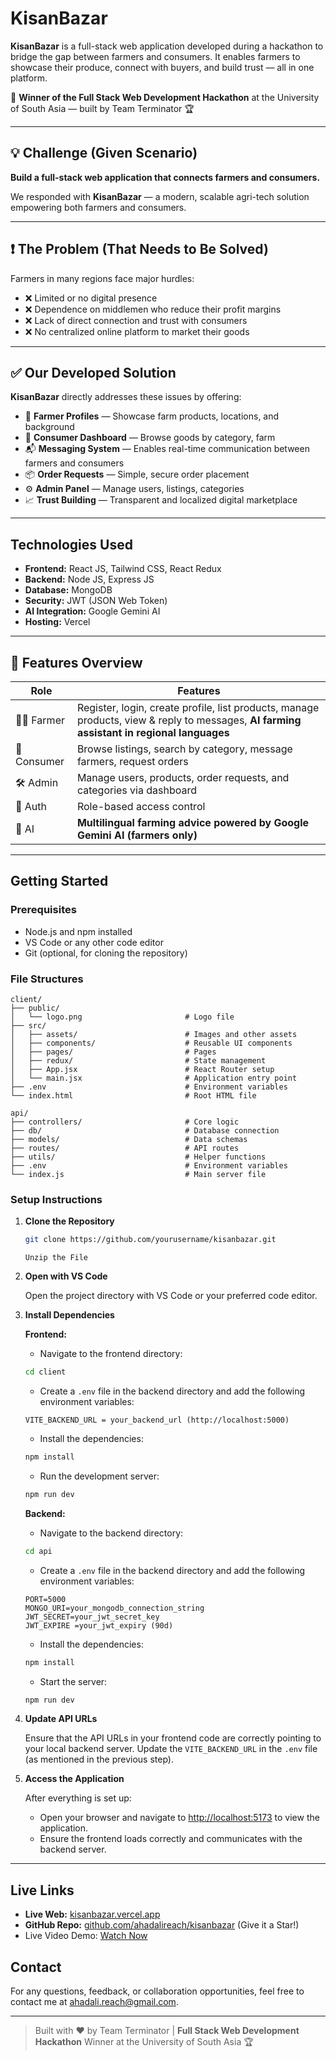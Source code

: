 # KisanBazar

**KisanBazar** is a full-stack web application developed during a hackathon to bridge the gap between farmers and consumers. It enables farmers to showcase their produce, connect with buyers, and build trust — all in one platform.

🚀 **Winner of the Full Stack Web Development Hackathon** at the University of South Asia — built by Team Terminator 🏆

---

## 💡 Challenge (Given Scenario)

**Build a full-stack web application that connects farmers and consumers.**

We responded with **KisanBazar** — a modern, scalable agri-tech solution empowering both farmers and consumers.

---

## ❗ The Problem (That Needs to Be Solved)

Farmers in many regions face major hurdles:

- ❌ Limited or no digital presence
- ❌ Dependence on middlemen who reduce their profit margins
- ❌ Lack of direct connection and trust with consumers
- ❌ No centralized online platform to market their goods

---

## ✅ Our Developed Solution

**KisanBazar** directly addresses these issues by offering:

- 🌾 **Farmer Profiles** — Showcase farm products, locations, and background
- 🛒 **Consumer Dashboard** — Browse goods by category, farm
- 📬 **Messaging System** — Enables real-time communication between farmers and consumers
- 📦 **Order Requests** — Simple, secure order placement
- ⚙️ **Admin Panel** — Manage users, listings, categories
- 📈 **Trust Building** — Transparent and localized digital marketplace

---

## Technologies Used

- **Frontend:** React JS, Tailwind CSS, React Redux
- **Backend:** Node JS, Express JS
- **Database:** MongoDB
- **Security:** JWT (JSON Web Token)
- **AI Integration:** Google Gemini AI
- **Hosting:** Vercel

---

## 🧩 Features Overview

| Role        | Features                                                                                                                                  |
| ----------- | ----------------------------------------------------------------------------------------------------------------------------------------- |
| 👨‍🌾 Farmer   | Register, login, create profile, list products, manage products, view & reply to messages, **AI farming assistant in regional languages** |
| 🛒 Consumer | Browse listings, search by category, message farmers, request orders                                                                      |
| 🛠️ Admin    | Manage users, products, order requests, and categories via dashboard                                                                      |
| 🔐 Auth     | Role-based access control                                                                                                                 |
| 🤖 AI       | **Multilingual farming advice powered by Google Gemini AI (farmers only)**                                                                |

---

## Getting Started

### Prerequisites

- Node.js and npm installed
- VS Code or any other code editor
- Git (optional, for cloning the repository)

### File Structures

```plaintext
client/
├── public/
│   └── logo.png                       # Logo file
├── src/
│   ├── assets/                        # Images and other assets
│   ├── components/                    # Reusable UI components
│   ├── pages/                         # Pages
│   ├── redux/                         # State management
│   ├── App.jsx                        # React Router setup
│   └── main.jsx                       # Application entry point
├── .env                               # Environment variables
└── index.html                         # Root HTML file
```

```plaintext
api/
├── controllers/                       # Core logic
├── db/                                # Database connection
├── models/                            # Data schemas
├── routes/                            # API routes
├── utils/                             # Helper functions
├── .env                               # Environment variables
└── index.js                           # Main server file
```

### Setup Instructions

1. **Clone the Repository**

   ```bash
   git clone https://github.com/yourusername/kisanbazar.git
   ```

   `Unzip the File`

2. **Open with VS Code**

   Open the project directory with VS Code or your preferred code editor.

3. **Install Dependencies**

   **Frontend:**

   - Navigate to the frontend directory:

   ```bash
   cd client
   ```

   - Create a `.env` file in the backend directory and add the following environment variables:

   ```env
   VITE_BACKEND_URL = your_backend_url (http://localhost:5000)
   ```

   - Install the dependencies:

   ```bash
   npm install
   ```

   - Run the development server:

   ```bash
   npm run dev
   ```

   **Backend:**

   - Navigate to the backend directory:

   ```bash
   cd api
   ```

   - Create a `.env` file in the backend directory and add the following environment variables:

   ```env
   PORT=5000
   MONGO_URI=your_mongodb_connection_string
   JWT_SECRET=your_jwt_secret_key
   JWT_EXPIRE =your_jwt_expiry (90d)
   ```

   - Install the dependencies:

   ```bash
   npm install
   ```

   - Start the server:

   ```bash
   npm run dev
   ```

4. **Update API URLs**

   Ensure that the API URLs in your frontend code are correctly pointing to your local backend server. Update the `VITE_BACKEND_URL` in the `.env` file (as mentioned in the previous step).

5. **Access the Application**

   After everything is set up:

   - Open your browser and navigate to [http://localhost:5173](http://localhost:5173) to view the application.
   - Ensure the frontend loads correctly and communicates with the backend server.

---

## Live Links

- **Live Web:** [kisanbazar.vercel.app](https://kisanbazar.vercel.app)
- **GitHub Repo:** [github.com/ahadalireach/kisanbazar](https://github.com/ahadalireach/kisanbazar) (Give it a Star!)
- Live Video Demo: [Watch Now](https://www.youtube.com/watch?v=riaSSccA8uk)

## Contact

For any questions, feedback, or collaboration opportunities, feel free to contact me at [ahadali.reach@gmail.com](mailto:ahadali.reach@gmail.com).

---

> Built with ❤️ by Team Terminator | **Full Stack Web Development Hackathon** Winner at the University of South Asia 🏆
